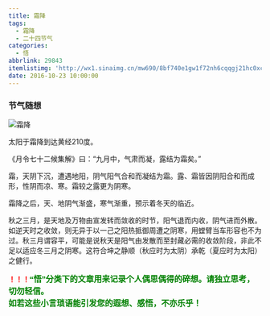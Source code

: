 ```yaml
---
title: 霜降
tags:
  - 霜降
  - 二十四节气
categories:
  - 悟
abbrlink: 29843
itemlistimg: 'http://wx1.sinaimg.cn/mw690/8bf740e1gw1f72nh6cqqgj21hc0xc7wh.jpg'
date: 2016-10-23 10:00:00
---
```

### 节气随想
![霜降](http://wx1.sinaimg.cn/mw690/8bf740e1gw1f72nh6cqqgj21hc0xc7wh.jpg)

太阳于霜降到达黄经210度。  

《月令七十二候集解》曰：“九月中，气肃而凝，露结为霜矣。”  

霜，天阴下沉，遭遇地阳，阴气阳气合和而凝结为霜。露、霜皆因阴阳合和而成形，性阴而凉、寒。霜较之露更为阴寒。    

霜降之后，天、地阴气渐盛，寒气渐重，预示着冬天的临近。  

秋之三月，是天地及万物由宣发转而敛收的时节，阳气退而内收，阴气进而外散。如逆天时之收敛，则无异于以一己之阳热抵御周遭之阴寒，用螳臂当车形容也不为过。秋三月谓容平，可能是说秋天是阳气由发散而至封藏必需的收敛阶段，非此不足以适应冬三月之阴寒。这符合坤之静顺（秋应时为太阴）承乾（夏应时为太阳）之健行。  


**<font color=red>！！！</font><font color=green face=微软雅黑 size=3>“悟”分类下的文章用来记录个人偶思偶得的碎想。请独立思考，切勿轻信。  
如若这些小言琐语能引发您的遐想、感悟，不亦乐乎！</font>**